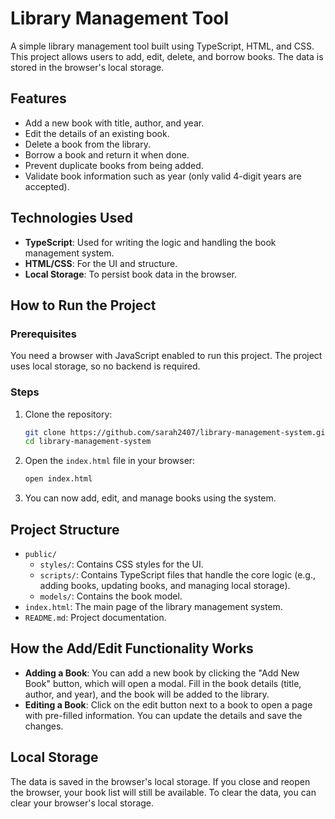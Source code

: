 # Library Management Tool

A simple library management tool built using TypeScript, HTML, and CSS. This project allows users to add, edit, delete, and borrow books. The data is stored in the browser's local storage.

## Features

- Add a new book with title, author, and year.
- Edit the details of an existing book.
- Delete a book from the library.
- Borrow a book and return it when done.
- Prevent duplicate books from being added.
- Validate book information such as year (only valid 4-digit years are accepted).

## Technologies Used

- **TypeScript**: Used for writing the logic and handling the book management system.
- **HTML/CSS**: For the UI and structure.
- **Local Storage**: To persist book data in the browser.

## How to Run the Project

### Prerequisites

You need a browser with JavaScript enabled to run this project. The project uses local storage, so no backend is required.

### Steps

1. Clone the repository:

   ```bash
   git clone https://github.com/sarah2407/library-management-system.git
   cd library-management-system
   ```

2. Open the `index.html` file in your browser:

   ```bash
   open index.html
   ```

3. You can now add, edit, and manage books using the system.

## Project Structure

- `public/`
  - `styles/`: Contains CSS styles for the UI.
  - `scripts/`: Contains TypeScript files that handle the core logic (e.g., adding books, updating books, and managing local storage).
  - `models/`: Contains the book model.
- `index.html`: The main page of the library management system.
- `README.md`: Project documentation.

## How the Add/Edit Functionality Works

- **Adding a Book**: You can add a new book by clicking the "Add New Book" button, which will open a modal. Fill in the book details (title, author, and year), and the book will be added to the library.
- **Editing a Book**: Click on the edit button next to a book to open a page with pre-filled information. You can update the details and save the changes.

## Local Storage

The data is saved in the browser's local storage. If you close and reopen the browser, your book list will still be available. To clear the data, you can clear your browser's local storage.

